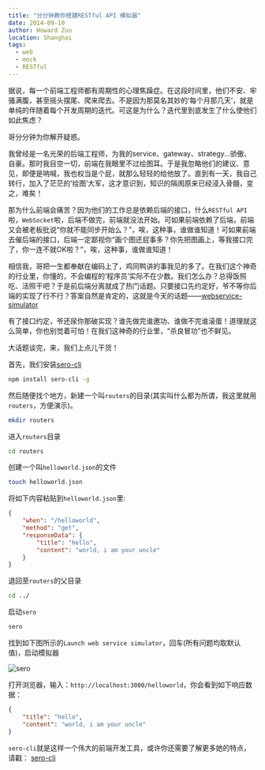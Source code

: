 ```yaml
---
title: "分分钟教你搭建RESTful API 模拟器"
date: 2014-09-10
author: Howard Zuo
location: Shanghai
tags: 
  - web
  - mock
  - RESTful
---
```


据说，每一个前端工程师都有周期性的心理焦躁症。在这段时间里，他们不安、牢骚满腹，甚至摇头摆尾、爬来爬去。不是因为那莫名其妙的‘每个月那几天’，就是单纯的伴随着每个开发周期的迭代。可这是为什么？迭代里到底发生了什么使他们如此焦虑？

哥分分钟为你解开疑惑。

我曾经是一名光荣的后端工程师，为我的service、gateway、strategy...骄傲、自豪。那时我目空一切，前端在我眼里不过绘图耳。于是我忽略他们的建议、意见，即便是呐喊，我也权当是个屁，就那么轻轻的给他放了。直到有一天，我自己转行，加入了茫茫的‘绘图’大军，这才意识到，知识的隔阂原来已经浸入骨髓，变之，难矣！

那为什么前端会痛苦？因为他们的工作总是依赖后端的接口，什么`RESTful API`啦，`WebSocket`啦，后端不做完，前端就没法开始。可如果前端依赖了后端，前端又会被老板批说“你就不能同步开始么？”，唉，这种事，谁做谁知道！可如果前端去催后端的接口，后端一定鄙视你“画个图还屁事多？你先把图画上，等我接口完了，你一连不就OK啦？”，唉，这种事，谁做谁知道！

相信我，哥把一生都奉献在编码上了，鸡同鸭讲的事我见的多了。在我们这个神奇的行业里，你懂的，不会编程的‘程序员’实际不在少数。我们怎么办？总得饭照吃、活照干吧？于是前后端分离就成了热门话题。只要接口先约定好，爷不等你后端的实现了行不行？答案自然是肯定的，这就是今天的话题——[webservice-simulator](https://www.npmjs.org/package/webservice-simulator)

有了接口约定，爷还尿你那破实现？谁先做完谁邀功、谁做不完谁滚蛋！道理就这么简单，你也别觉着可怕！在我们这神奇的行业里，“杀良冒功”也不鲜见。

大话题谈完，来，我们上点儿干货！

首先，我们安装[sero-cli](https://www.npmjs.org/package/sero-cli)

```bash
npm install sero-cli -g
```

然后随便找个地方，新建一个叫`routers`的目录(其实叫什么都为所谓，我这里就用`routers`，方便演示)。

```bash
mkdir routers
```

进入`routers`目录

```bash
cd routers
```

创建一个叫`helloworld.json`的文件

```bash
touch helloworld.json
```

将如下内容粘贴到`helloworld.json`里:

```json
{
    "when": "/helloworld",
    "method": "get",
    "responseData": {
        "title": "hello",
        "content": "world, i am your uncle"
    }
}
```

退回至`routers`的父目录

```bash
cd ../
```

启动`sero`

```bash
sero
```
找到如下图所示的`Launch web service simulator`，回车(所有问题均取默认值)，启动模拟器

<img :src="$withBase('/images/sero.png')" alt="sero">

打开浏览器，输入：`http://localhost:3000/helloworld`，你会看到如下响应数据：

```json
{
    "title": "hello",
    "content": "world, i am your uncle"
}
```
`sero-cli`就是这样一个伟大的前端开发工具，或许你还需要了解更多她的特点，请戳： [sero-cli](https://www.npmjs.org/package/sero-cli)